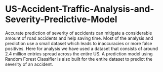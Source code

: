 # US-Accident-Traffic-Analysis-and-Severity-Predictive-Model
Accurate prediction of severity of accidents can mitigate a considerable amount of road accidents and help saving time. Most of the analysis and prediction use a small dataset which leads to inaccuracies or more false positives. Here for analysis we have used a dataset that consists of around 2.4 million entries spread across the entire US. A prediction model using Random Forest Classifier is also built for the entire dataset to predict the severity of an accident.
